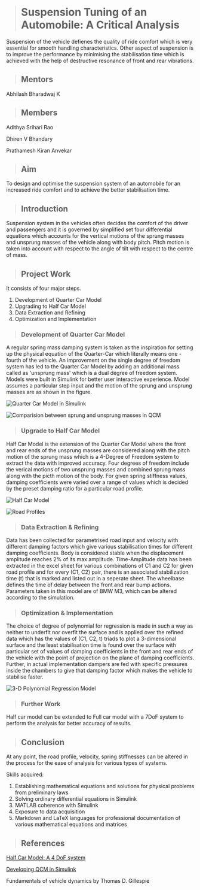 
># Suspension Tuning of an Automobile: A Critical Analysis

Suspension of the vehicle defienes the quality of ride comfort which is very essential for smooth handling characteristics. Other aspect of suspension is to improve the performance by minimising the stabilisation time which is achieved with the help of destructive resonance of front and rear vibrations. 

>## Mentors
Abhilash Bharadwaj K
>## Members
  Adithya Srihari Rao
  
  Dhiren V Bhandary
  
  Prathamesh Kiran Anvekar 

>## Aim

  

To design and optimise the suspension system of an automobile for an increased ride comfort and to achieve the better stabilisation time.

  

>## Introduction

Suspension system in the vehicles often decides the comfort of the driver and passengers and it is governed by simplified set four differential equations which accounts for the vertical motions of the sprung masses and unsprung masses of the vehicle along with body pitch. Pitch motion is taken into account with respect to the angle of tilt with respect to the centre of mass. 


  

>## Project Work

It consists of four major steps. 
1. Development of Quarter Car Model
2. Upgrading to Half Car Model
3. Data Extraction and Refining
4. Optimization and Implementation

  

>### Development of Quarter Car Model
A regular spring mass damping system is taken as the inspiration for setting up the physical equation of the Quarter-Car which literally means one - fourth of the vehicle. An improvement on the single degree of freedom system has led to the Quarter Car Model by adding an additional mass called as 'unsprung mass' which is a dual degree of freedom system. Models were built in Simulink for better user interactive experience. Model assumes a particular step input and the motion of the sprung and unsprung masses are as shown in the figure. 



![Quarter Car Model in Simulink](https://github.com/ABHILASHBHARADWAJ-K/Halfcarmodel/blob/main/QCM_SIMULINK.png)

![Comparision between sprung and unsprung masses in QCM](https://github.com/ABHILASHBHARADWAJ-K/Halfcarmodel/blob/main/comparision_QCM.png)

>### Upgrade to Half Car Model
  
Half Car Model is the extension of the Quarter Car Model where the front and rear ends of the unsprung masses are considered along with the pitch motion of the sprung mass which is a 4-Degree of Freedom system to extract the data with improved accuracy. 
Four degrees of freedom include the verical motions of two unsprung masses and combined sprung mass along with the picth motion of the body. 
For given spring stiffness values, damping coefficients were varied over a range of values which is decided by the preset damping ratio for a particular road profile. 

![Half Car Model](https://github.com/ABHILASHBHARADWAJ-K/Halfcarmodel/blob/main/HCM_Simulink.png)

![Road Profiles](https://github.com/ABHILASHBHARADWAJ-K/Halfcarmodel/blob/main/Roadprofiles_HCM.png)


>### Data Extraction & Refining

Data has been collected for parametrised road input and velocity with different damping factors which give various stabilisation times for different damping coefficients. Body is considered stable when the displacement amplitude reaches 2% of its max amplitude. Time-Amplitude data has been extracted in the excel sheet for various combinations of C1 and C2 for given road profile and for every (C1, C2) pair, there is an associated stabilization time (t) that is marked and listed out in a seperate sheet. The wheelbase defines the time of delay between the front and rear bump actions. Parameters taken in this model are of BMW M3, which can be altered according to the simulation.




  

>### Optimization & Implementation

The choice of degree of polynomial for regression is made in such a way as neither to underfit nor overfit the surface and is applied over the refined data which has the values of (C1, C2, t) triads to plot a 3-dimensional surface and the least stabilisation time is found over the surface with particular set of values of damping coefficients in the front and rear ends of the vehicle with the point of projection on the plane of damping coefficients. Further, in actual implementation dampers are fed with specific pressures inside the chambers to give that damping factor which makes the vehicle to stabilise faster. 

![3-D Polynomial Regression Model](https://github.com/ABHILASHBHARADWAJ-K/Halfcarmodel/blob/main/Result_HCM.png)


>### Further Work
Half car model can be extended to Full car model with a 7DoF system to perform the analysis for better accuracy of results. 


>## Conclusion
At any point, the road profile, velocity, spring stiffnesses can be altered in the process for the ease of analysis for various types of systems.

  

Skills acquired:

  
1. Establishing mathematical equations and solutions for physical problems from preliminary laws
2. Solving ordinary differential equations in Simulink
3. MATLAB coherence with Simulink
4. Exposure to data acquisition
5. Markdown and LaTeX languages for professional documentation of various mathematical equations and matrices  

>## References

[Half Car Model: A 4 DoF system](https://in.mathworks.com/matlabcentral/fileexchange/106045-half-car-model?s_tid=prof_contriblnk)


[Developing QCM in Simulink](https://youtu.be/xiR_WORuILQ)

Fundamentals of vehicle dynamics by Thomas D. Gillespie

